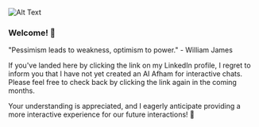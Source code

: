 ![Alt Text](https://53.fs1.hubspotusercontent-na1.net/hub/53/hubfs/36_Welcome%20Email%20Templates.jpg?width=893&height=600&name=36_Welcome%20Email%20Templates.jpg)

### Welcome! 👋

"Pessimism leads to weakness, optimism to power." - William James

If you've landed here by clicking the link on my LinkedIn profile, I regret to inform you that I have not yet created an AI Afham for interactive chats. Please feel free to check back by clicking the link again in the coming months.

Your understanding is appreciated, and I eagerly anticipate providing a more interactive experience for our future interactions! 🌟
